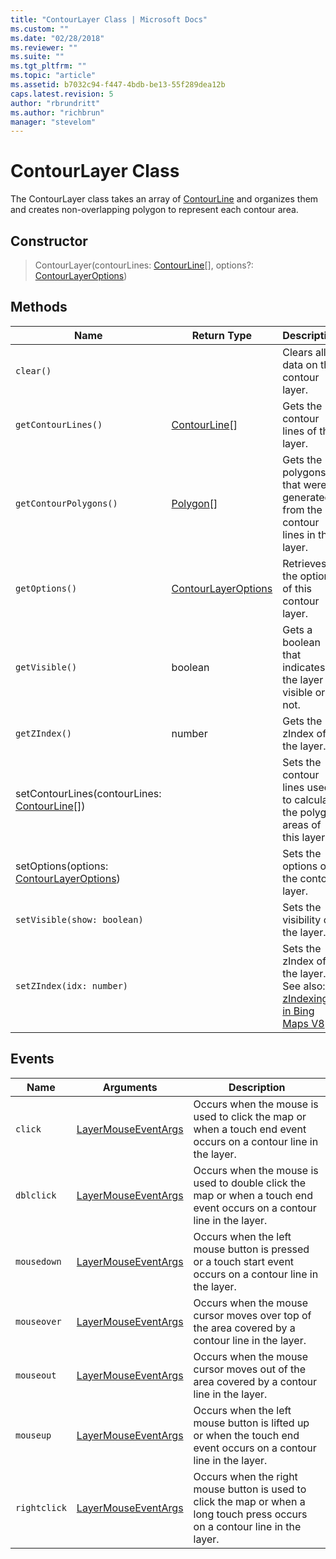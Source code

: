 ```yaml
---
title: "ContourLayer Class | Microsoft Docs"
ms.custom: ""
ms.date: "02/28/2018"
ms.reviewer: ""
ms.suite: ""
ms.tgt_pltfrm: ""
ms.topic: "article"
ms.assetid: b7032c94-f447-4bdb-be13-55f289dea12b
caps.latest.revision: 5
author: "rbrundritt"
ms.author: "richbrun"
manager: "stevelom"
---
```

# ContourLayer Class
The ContourLayer class takes an array of [ContourLine](../v8-web-control/contourline-class.md) and organizes them and creates non-overlapping polygon to represent each contour area.

## Constructor

> ContourLayer(contourLines: [ContourLine](../v8-web-control/contourline-class.md)\[\], options?: [ContourLayerOptions](../v8-web-control/contourlayeroptions-object.md))

## Methods


| Name                                           | Return Type         | Description                                                                 |
|------------------------------------------------|---------------------|-----------------------------------------------------------------------------|
| `clear()`                                        |                     | Clears all data on the contour layer.                                       |
| `getContourLines()`                              | [ContourLine](../v8-web-control/contourline-class.md)\[\]     | Gets the contour lines of this layer.                                       |
| `getContourPolygons()`                             | [Polygon](../v8-web-control/polygon-class.md)\[\]         | Gets the polygons that were generated from the contour lines in this layer. |
| `getOptions()`                                  | [ContourLayerOptions](../v8-web-control/contourlayeroptions-object.md) | Retrieves the options of this contour layer.                                |
| `getVisible()` | boolean |Gets a boolean that indicates if the layer is visible or not. | 
| `getZIndex()` | number | Gets the zIndex of the layer. | 
| setContourLines(contourLines: [ContourLine](../v8-web-control/contourline-class.md)\[\]) |                     | Sets the contour lines used to calculate the polygon areas of this layer.   |
| setOptions(options: [ContourLayerOptions](../v8-web-control/contourlayeroptions-object.md))       |                     | Sets the options of the contour layer.                                      |
| `setVisible(show: boolean)` | | Sets the visibility of the layer. |
| `setZIndex(idx: number)` | | Sets the zIndex of the layer. See also: [zIndexing in Bing Maps V8](../v8-web-control/zindexing-in-bing-maps-v8.md)  |

## Events ##


| Name   | Arguments    | Description   |
|--------|--------------|---------------|
| `click`      | [LayerMouseEventArgs](../v8-web-control/layermouseeventargs-object.md) | Occurs when the mouse is used to click the map or when a touch end event occurs on a contour line in the layer.               |
| `dblclick` | [LayerMouseEventArgs](../v8-web-control/layermouseeventargs-object.md)| Occurs when the mouse is used to double click the map or when a touch end event occurs on a contour line in the layer. |
| `mousedown`  | [LayerMouseEventArgs](../v8-web-control/layermouseeventargs-object.md) | Occurs when the left mouse button is pressed or a touch start event occurs on a contour line in the layer.                    |
| `mouseover`  | [LayerMouseEventArgs](../v8-web-control/layermouseeventargs-object.md) | Occurs when the mouse cursor moves over top of the area covered by a contour line in the layer.                               |
| `mouseout`   | [LayerMouseEventArgs](../v8-web-control/layermouseeventargs-object.md) | Occurs when the mouse cursor moves out of the area covered by a contour line in the layer.                                    |
| `mouseup`    | [LayerMouseEventArgs](../v8-web-control/layermouseeventargs-object.md) | Occurs when the left mouse button is lifted up or when the touch end event occurs on a contour line  in the layer.             |
| `rightclick` | [LayerMouseEventArgs](../v8-web-control/layermouseeventargs-object.md) | Occurs when the right mouse button is used to click the map or when a long touch press occurs on a contour line in the layer. |

